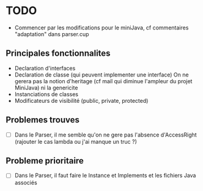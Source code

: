 # TODO

- Commencer par les modifications pour le miniJava, cf commentaires "adaptation" dans parser.cup



## Principales fonctionnalites
- Declaration d'interfaces
- Declaration de classe (qui peuvent implementer une interface)
On ne gerera pas la notion d'heritage (cf mail qui diminue l'ampleur du projet MiniJava) ni la genericite
- Instanciations de classes
- Modificateurs de visibilité (public, private, protected)

## Problemes trouves 
- [ ] Dans le Parser, il me semble qu'on ne gere pas l'absence d'AccessRight (rajouter le cas lambda ou j'ai manque un truc ?)

## Probleme prioritaire
- [ ] Dans le Parser, il faut faire le Instance et Implements et les fichiers Java associés
